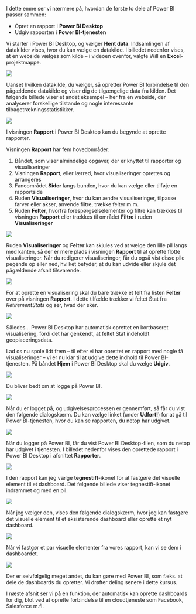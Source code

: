 I dette emne ser vi nærmere på, hvordan de første to dele af Power BI passer sammen:

* Opret en rapport i **Power BI Desktop**
* Udgiv rapporten i **Power BI-tjenesten**

Vi starter i Power BI Desktop, og vælger **Hent data**. Indsamlingen af datakilder vises, hvor du kan vælge en datakilde. I billedet nedenfor vises, at en webside vælges som kilde – i videoen ovenfor, valgte Will en **Excel**-projektmappe.

![](media/0-2-get-started-power-bi-desktop/c0a2_1.png)

Uanset hvilken datakilde, du vælger, så opretter Power BI forbindelse til den pågældende datakilde og viser dig de tilgængelige data fra kilden. Det følgende billede viser et andet eksempel – her fra en webside, der analyserer forskellige tilstande og nogle interessante tilbagetrækningsstatistikker.

![](media/0-2-get-started-power-bi-desktop/c0a2_2.png)

I visningen **Rapport** i Power BI Desktop kan du begynde at oprette rapporter.

Visningen **Rapport** har fem hovedområder:

1. Båndet, som viser almindelige opgaver, der er knyttet til rapporter og visualiseringer
2. Visningen **Rapport**, eller lærred, hvor visualiseringer oprettes og arrangeres
3. Faneområdet **Sider** langs bunden, hvor du kan vælge eller tilføje en rapportside
4. Ruden **Visualiseringer**, hvor du kan ændre visualiseringer, tilpasse farver eller akser, anvende filtre, trække felter m.m.
5. Ruden **Felter**, hvorfra forespørgselselementer og filtre kan trækkes til visningen **Rapport** eller trækkes til området **Filtre** i ruden **Visualiseringer**

![](media/0-2-get-started-power-bi-desktop/c0a2_3.png)

Ruden **Visualiseringer** og **Felter** kan skjules ved at vælge den lille pil langs med kanten, så der er mere plads i visningen **Rapport** til at oprette flotte visualiseringer. Når du redigerer visualiseringer, får du også vist disse pile pegende op eller ned, hvilket betyder, at du kan udvide eller skjule det pågældende afsnit tilsvarende.

![](media/0-2-get-started-power-bi-desktop/c0a2_4.png)

For at oprette en visualisering skal du bare trække et felt fra listen **Felter** over på visningen **Rapport**. I dette tilfælde trækker vi feltet Stat fra *RetirementStats* og ser, hvad der sker.

![](media/0-2-get-started-power-bi-desktop/c0a2_5.png)

Således... Power BI Desktop har automatisk oprettet en kortbaseret visualisering, fordi det har genkendt, at feltet Stat indeholdt geoplaceringsdata.

Lad os nu spole lidt frem – til efter vi har oprettet en rapport med nogle få visualiseringer – vi er nu klar til at udgive dette indhold til Power BI-tjenesten. På båndet **Hjem** i Power BI Desktop skal du vælge **Udgiv**.

![](media/0-2-get-started-power-bi-desktop/c0a2_6.png)

Du bliver bedt om at logge på Power BI.

![](media/0-2-get-started-power-bi-desktop/c0a2_7.png)

Når du er logget på, og udgivelsesprocessen er gennemført, så får du vist den følgende dialogskærm. Du kan vælge linket (under **Udført!**) for at gå til Power BI-tjenesten, hvor du kan se rapporten, du netop har udgivet.

![](media/0-2-get-started-power-bi-desktop/c0a2_8.png)

Når du logger på Power BI, får du vist Power BI Desktop-filen, som du netop har udgivet i tjenesten. I billedet nedenfor vises den oprettede rapport i Power BI Desktop i afsnittet **Rapporter**.

![](media/0-2-get-started-power-bi-desktop/c0a2_9.png)

I den rapport kan jeg vælge **tegnestift**-ikonet for at fastgøre det visuelle element til et dashboard. Det følgende billede viser tegnestift-ikonet indrammet og med en pil.

![](media/0-2-get-started-power-bi-desktop/c0a2_10.png)

Når jeg vælger den, vises den følgende dialogskærm, hvor jeg kan fastgøre det visuelle element til et eksisterende dashboard eller oprette et nyt dashboard.

![](media/0-2-get-started-power-bi-desktop/c0a2_11.png)

Når vi fastgør et par visuelle elementer fra vores rapport, kan vi se dem i dashboardet.

![](media/0-2-get-started-power-bi-desktop/c0a2_12.png)

Der er selvfølgelig meget andet, du kan gøre med Power BI, som f.eks. at dele de dashboards du opretter. Vi drøfter deling senere i dette kursus.

I næste afsnit ser vi på en funktion, der automatisk kan oprette dashboards for dig, blot ved at oprette forbindelse til en cloudtjeneste som Facebook, Salesforce m.fl.

